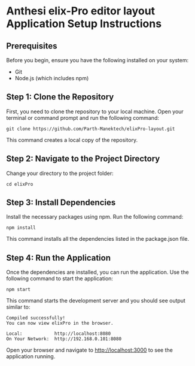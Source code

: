 # Anthesi elix-Pro editor layout Application Setup Instructions

## Prerequisites
Before you begin, ensure you have the following installed on your system:
- Git
- Node.js (which includes npm)

## Step 1: Clone the Repository
First, you need to clone the repository to your local machine. Open your terminal or command prompt and run the following command:
```
git clone https://github.com/Parth-Manektech/elixPro-layout.git
```
This command creates a local copy of the repository.

## Step 2: Navigate to the Project Directory
Change your directory to the project folder:
```
cd elixPro
```

## Step 3: Install Dependencies
Install the necessary packages using npm. Run the following command:
```
npm install
```
This command installs all the dependencies listed in the package.json file.

## Step 4: Run the Application
Once the dependencies are installed, you can run the application. Use the following command to start the application:
```
npm start
```
This command starts the development server and you should see output similar to:
```
Compiled successfully!
You can now view elixPro in the browser.

Local:            http://localhost:8080
On Your Network:  http://192.168.0.101:8080
```
Open your browser and navigate to [http://localhost:3000](http://localhost:3000) to see the application running.